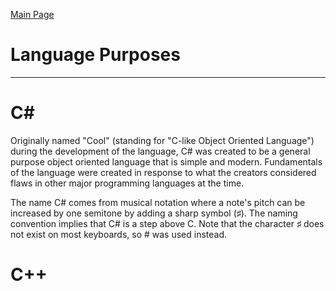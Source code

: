 [Main Page](README.md)

# Language Purposes
-------------------------
C#
===
Originally named "Cool" (standing for "C-like Object Oriented Language") during the development of the language, C# was created to be a general purpose object oriented language that is simple and modern. Fundamentals of the language were created in response to what the creators considered flaws in other major programming languages at the time.

The name C# comes from musical notation where a note's pitch can be increased by one semitone by adding a sharp symbol (&#9839;). The naming convention implies that C# is a step above C.
	Note that the character &#9839; does not exist on most keyboards, so # was used instead.

C++
===